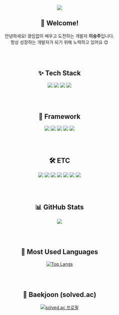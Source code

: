 <div align="center">

<!-- 헤더 이미지 -->
<img src="https://capsule-render.vercel.app/api?type=soft&color=0:accbee,100:e7f0fd&height=250&section=header&text=Seungjoo's%20GitHub%20😊&fontSize=40"/>

<br/>

## 👋 Welcome!

안녕하세요! 끊임없이 배우고 도전하는 개발자 **이승주**입니다.  
항상 성장하는 개발자가 되기 위해 노력하고 있어요 😊

<br/><br/>

## ✨ Tech Stack

<img src="https://img.shields.io/badge/Java-007396?style=flat-square&logo=OpenJDK&logoColor=white"/>
<img src="https://img.shields.io/badge/Python-3776AB?style=flat-square&logo=Python&logoColor=white"/>
<img src="https://img.shields.io/badge/C-00599C?style=flat-square&logo=C&logoColor=white"/>
<img src="https://img.shields.io/badge/HTML5-E34F26?style=flat-square&logo=HTML5&logoColor=white"/>

<br/><br/>

## 🔧 Framework

<img src="https://img.shields.io/badge/Spring-6DB33F?style=flat-square&logo=Spring&logoColor=white"/>
<img src="https://img.shields.io/badge/Spring Boot-6DB33F?style=flat-square&logo=Spring%20Boot&logoColor=white"/>
<img src="https://img.shields.io/badge/JPA-007396?style=flat-square&logo=Hibernate&logoColor=white"/>
<img src="https://img.shields.io/badge/MyBatis-000000?style=flat-square&logo=MyBatis&logoColor=white"/>
<img src="https://img.shields.io/badge/JDBC-007396?style=flat-square&logo=Java&logoColor=white"/>

<br/><br/>

## 🛠️ ETC

<img src="https://img.shields.io/badge/MySQL-4479A1?style=flat-square&logo=MySQL&logoColor=white"/>
<img src="https://img.shields.io/badge/Slack-4A154B?style=flat-square&logo=Slack&logoColor=white"/>
<img src="https://img.shields.io/badge/AWS-232F3E?style=flat-square&logo=Amazon%20AWS&logoColor=white"/>
<img src="https://img.shields.io/badge/Notion-000000?style=flat-square&logo=Notion&logoColor=white"/>
<img src="https://img.shields.io/badge/GitHub-181717?style=flat-square&logo=GitHub&logoColor=white"/>
<img src="https://img.shields.io/badge/Discord-5865F2?style=flat-square&logo=Discord&logoColor=white"/>
<img src="https://img.shields.io/badge/solved.ac-1E90FF?style=flat-square&logo=solvedac&logoColor=white"/>

<br/><br/>

## 📊 GitHub Stats

<img src="https://github-readme-stats.vercel.app/api?username=Leeseung-joo&show_icons=true&theme=default" />

<br/><br/>

## 📌 Most Used Languages

[![Top Langs](https://github-readme-stats.vercel.app/api/top-langs/?username=Leeseung-joo&layout=compact&theme=default)](https://github.com/anuraghazra/github-readme-stats)

<br/><br/>

## 🧠 Baekjoon (solved.ac)

[![solved.ac 프로필](http://mazassumnida.wtf/api/generate_badge?boj=eun07213)](https://solved.ac/eun07213)

</div>
